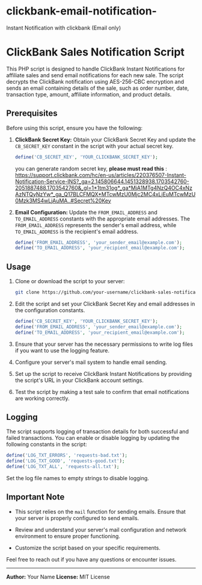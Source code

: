 # clickbank-email-notification-
Instant Notification with clickbank (Email only)
# ClickBank Sales Notification Script

This PHP script is designed to handle ClickBank Instant Notifications for affiliate sales and send email notifications for each new sale. The script decrypts the ClickBank notification using AES-256-CBC encryption and sends an email containing details of the sale, such as order number, date, transaction type, amount, affiliate information, and product details.

## Prerequisites

Before using this script, ensure you have the following:

1. **ClickBank Secret Key:**
   Obtain your ClickBank Secret Key and update the `CB_SECRET_KEY` constant in the script with your actual secret key.

   ```php
   define('CB_SECRET_KEY', 'YOUR_CLICKBANK_SECRET_KEY');
   ```
   you can generate random secret key, **please must read this** : https://support.clickbank.com/hc/en-us/articles/220376507-Instant-Notification-Service-INS?_ga=2.145806644.1451328938.1703542760-2051887488.1703542760&_gl=1*1tm31og*_ga*MjA1MTg4NzQ4OC4xNzAzNTQyNzYw*_ga_Q17BLCFMQX*MTcwMzU0Mjc2MC4xLjEuMTcwMzU0Mzk3MS4wLjAuMA..#Secret%20Key

2. **Email Configuration:**
   Update the `FROM_EMAIL_ADDRESS` and `TO_EMAIL_ADDRESS` constants with the appropriate email addresses. The `FROM_EMAIL_ADDRESS` represents the sender's email address, while `TO_EMAIL_ADDRESS` is the recipient's email address.

   ```php
   define('FROM_EMAIL_ADDRESS', 'your_sender_email@example.com');
   define('TO_EMAIL_ADDRESS', 'your_recipient_email@example.com');
   ```

## Usage

1. Clone or download the script to your server:

   ```bash
   git clone https://github.com/your-username/clickbank-sales-notification.git
   ```

2. Edit the script and set your ClickBank Secret Key and email addresses in the configuration constants.

   ```php
   define('CB_SECRET_KEY', 'YOUR_CLICKBANK_SECRET_KEY');
   define('FROM_EMAIL_ADDRESS', 'your_sender_email@example.com');
   define('TO_EMAIL_ADDRESS', 'your_recipient_email@example.com');
   ```

3. Ensure that your server has the necessary permissions to write log files if you want to use the logging feature.

4. Configure your server's mail system to handle email sending.

5. Set up the script to receive ClickBank Instant Notifications by providing the script's URL in your ClickBank account settings.

6. Test the script by making a test sale to confirm that email notifications are working correctly.

## Logging

The script supports logging of transaction details for both successful and failed transactions. You can enable or disable logging by updating the following constants in the script:

```php
define('LOG_TXT_ERRORS', 'requests-bad.txt');
define('LOG_TXT_GOOD', 'requests-good.txt');
define('LOG_TXT_ALL', 'requests-all.txt');
```

Set the log file names to empty strings to disable logging.

## Important Note

- This script relies on the `mail` function for sending emails. Ensure that your server is properly configured to send emails.

- Review and understand your server's mail configuration and network environment to ensure proper functioning.

- Customize the script based on your specific requirements.

Feel free to reach out if you have any questions or encounter issues.

---

**Author:** Your Name
**License:** MIT License
